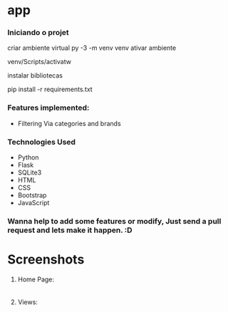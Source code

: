 # app

### Iniciando o projet
criar ambiente virtual
py -3 -m venv venv
ativar ambiente

venv/Scripts/activatw

instalar bibliotecas

pip install -r requirements.txt


### Features implemented:
<ul>
  <li>Filtering Via categories and brands</li>
  
 </ul>
 
 ### Technologies Used
<ul>
  <li>Python</li>
  <li>Flask</li>
  <li>SQLite3</li>
  <li>HTML</li>
  <li>CSS</li>
  <li>Bootstrap</li>
  <li>JavaScript</li>
</ul>


 
 ### Wanna help to add some features or modify, Just send a pull request and lets make it happen. :D 
 # Screenshots
<ol>
  <li>Home Page: </li><br>
  <img src=""><br><br>
  <li>Views:</li><br>

</ol>
 
 
